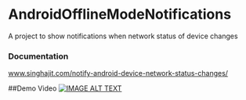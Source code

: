 # AndroidOfflineModeNotifications
A project to show notifications when network status of device changes

### Documentation
www.singhajit.com/notify-android-device-network-status-changes/

##Demo Video
[![IMAGE ALT TEXT](http://img.youtube.com/vi/ubvWRlFnr74/0.jpg)](https://www.youtube.com/watch?v=ubvWRlFnr74 "Demo")
